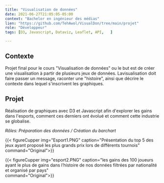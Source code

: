 ```yaml
---
title: "Visualisation de données"
date: 2021-06-27T21:05:05-05:00
context: "Bachelor en ingénieur des médias"
lien: "https://github.com/TehAwol/VisualDon/tree/main/projet"
role: "Développeur"
tags: [D3, Javascript, Dataviz, Leaflet, API,   ]

---
```

## Contexte
Projet final pour le cours "Visualisation de données" ou le but est de créer une visualisation à partir de plusieurs jeux de données. Lavisualisation doit faire passer un message, raconter une "histoire", ainsi que décrire le contexte dans lequel s'inscrivent les graphiques.

## Projet
Réalisation de graphiques avec D3 et Javascript afin d'explorer les gains dans l'esports, comment ces derniers ont évolué et comment cette industrie se globalise.

*Rôles: Préparation des données / Création du barchart*

{{< figureCupper
img="Esport1.PNG" 
caption="Présentation du top 5 des jeux ayant proposé les plus grands prix lors de différents tournois"  
command="Original">}}

{{< figureCupper
img="esport2.PNG" 
caption="les gains des 100 joueurs ayant le plus de gains dans l’histoire de nos données filtrées par nationalité et organisé par pays"  
command="Original">}}